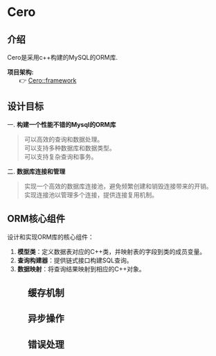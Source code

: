 # Cero

## 介绍
Cero是采用c++构建的MySQL的ORM库.

**项目架构:**<br>
$~~~~~~$ 👉 [Cero::framework](./framework.md)

## 设计目标
一.  **构建一个性能不错的Mysql的ORM库**
>可以高效的查询和数据处理。<br>
>可以支持多种数据库和数据类型。<br>
>可以支持复杂查询和事务。<br>

二. **数据库连接和管理**
>实现一个高效的数据库连接池，避免频繁创建和销毁连接带来的开销。<br>
>实现连接池以管理多个连接，提供连接复用机制。

## ORM核心组件
设计和实现ORM库的核心组件：
<ol>
<li><b>模型类</b>：定义数据表对应的C++类，并映射表的字段到类的成员变量。</li>
<li><b>查询构建器</b>：提供链式接口构建SQL查询。</li>
<li><b>数据映射</b>：将查询结果映射到相应的C++对象。</li>
<ol>

## 缓存机制

## 异步操作

## 错误处理
